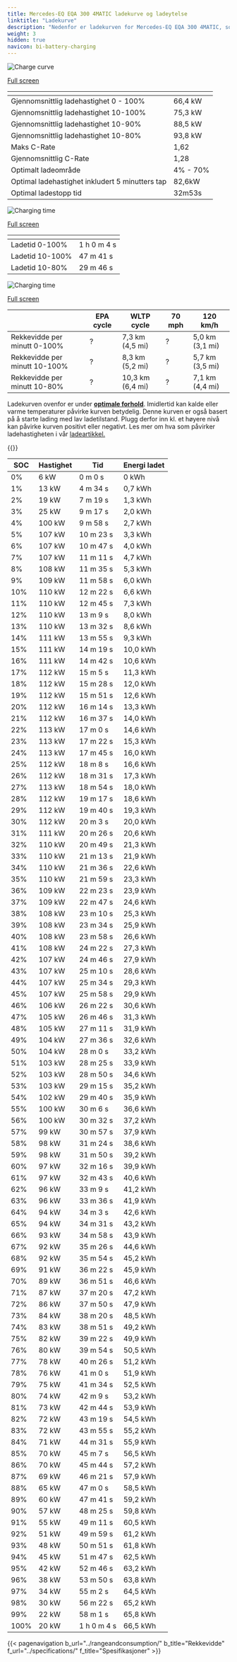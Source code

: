 ```yaml
---
title: Mercedes-EQ EQA 300 4MATIC ladekurve og ladeytelse
linktitle: "Ladekurve"
description: "Nedenfor er ladekurven for Mercedes-EQ EQA 300 4MATIC, som illustrerer ladehastigheten ved forskjellige batterinivåer. I tillegg gir grafer for rekkevidde og tid omfattende detaljer om ladeprestasjonen."
weight: 3
hidden: true
navicon: bi-battery-charging
---
```

<!-- markdownlint-disable MD033 -->
<!-- markdownlint-disable MD010 -->
<img src="/images/models/mercedes/eqa/eqa_300_4matic/chargingcurve.svg" alt="Charge curve" class="img-fluid">

[Full screen](/images/models/mercedes/eqa/eqa_300_4matic/chargingcurve.svg)


<div class="table-responsive">
<table class="table table-striped border">
	<thead>
		<tr>
			<th>
			</th>
			<th>
			</th>
		</tr>
	</thead>
	<tbody>
		<tr>
			<td>
				Gjennomsnittlig ladehastighet 0 - 100%
			</td>
			<td>
				66,4 kW
			</td>
		</tr>
		<tr>
			<td>
				Gjennomsnittlig ladehastighet 10-100%
			</td>
			<td>
				75,3 kW
			</td>
		</tr>
		<tr>
			<td>
				Gjennomsnittlig ladehastighet 10-90%
			</td>
			<td>
				88,5 kW
			</td>
		</tr>
		<tr>
			<td>
				Gjennomsnittlig ladehastighet 10-80%
			</td>
			<td>
				93,8 kW
			</td>
		</tr>
		<tr>
			<td>
				Maks C-Rate
			</td>
			<td>
				1,62
			</td>
		</tr>
		<tr>
			<td>
				Gjennomsnittlig C-Rate
			</td>
			<td>
				1,28
			</td>
		</tr>
		<tr>
			<td>
				Optimalt ladeområde
			</td>
			<td>
				4% - 70%
			</td>
		</tr>
		<tr>
			<td>
				Optimal ladehastighet inkludert 5 minutters tap
			</td>
			<td>
				82,6kW
			</td>
		</tr>
		<tr>
			<td>
				Optimal ladestopp tid
			</td>
			<td>
				32m53s
			</td>
		</tr>
	</tbody>
</table>
</div>
<img src="/images/models/mercedes/eqa/eqa_300_4matic/chargingtime.svg" alt="Charging time" class="img-fluid">

[Full screen](/images/models/mercedes/eqa/eqa_300_4matic/chargingtime.svg)
<div class="table-responsive">
<table class="table table-striped border">
	<thead>
		<tr>
			<th>
			</th>
			<th>
			</th>
		</tr>
	</thead>
	<tbody>
		<tr>
			<td>
				Ladetid 0-100%
			</td>
			<td>
				1 h 0 m 4 s
			</td>
		</tr>
		<tr>
			<td>
				Ladetid 10-100%
			</td>
			<td>
				 47 m 41 s
			</td>
		</tr>
		<tr>
			<td>
				Ladetid 10-80%
			</td>
			<td>
				 29 m 46 s
			</td>
		</tr>
	</tbody>
</table>
</div>
<img src="/images/models/mercedes/eqa/eqa_300_4matic/chargerangespeed.svg" alt="Charging time" class="img-fluid">

[Full screen](/images/models/mercedes/eqa/eqa_300_4matic/chargerangespeed.svg)
<div class="table-responsive">
<table class="table table-striped border">
	<thead>
		<tr>
			<th>
			</th>
			<th>
				EPA cycle
			</th>
			<th>
				WLTP cycle
			</th>
			<th>
				70 mph
			</th>
			<th>
				120 km/h
			</th>
		</tr>
	</thead>
	<tbody>
		<tr>
			<td>
				Rekkevidde per minutt 0-100%
			</td>
			<td>
				?
			</td>
			<td>
				7,3 km (4,5 mi)
			</td>
			<td>
				?
			</td>
			<td>
				5,0 km (3,1 mi)
			</td>
		</tr>
		<tr>
			<td>
				Rekkevidde per minutt 10-100%
			</td>
			<td>
				?
			</td>
			<td>
				8,3 km (5,2 mi)
			</td>
			<td>
				?
			</td>
			<td>
				5,7 km (3,5 mi)
			</td>
		</tr>
		<tr>
			<td>
				Rekkevidde per minutt 10-80%
			</td>
			<td>
				?
			</td>
			<td>
				10,3 km (6,4 mi)
			</td>
			<td>
				?
			</td>
			<td>
				7,1 km (4,4 mi)
			</td>
		</tr>
	</tbody>
</table>
</div>


Ladekurven ovenfor er under **[optimale forhold](../../../../../technology/battery/charging/#temperatur)**. Imidlertid kan kalde eller varme temperaturer påvirke kurven betydelig. Denne kurven er også basert på å starte lading med lav ladetilstand. Plugg derfor inn kl. et høyere nivå kan påvirke kurven positivt eller negativt. Les mer om hva som påvirker ladehastigheten i vår [ladeartikkel.](../../../../../technology/battery/charging/)


{{<evkxdisplayaddarticle />}}
<div class="table-responsive">
<table class="table table-striped border">
	<thead>
		<tr>
			<th>
				SOC
			</th>
			<th>
				Hastighet
			</th>
			<th>
				Tid
			</th>
			<th>
				Energi ladet
			</th>
		</tr>
	</thead>
	<tbody>
		<tr>
			<td>
				0%
			</td>
			<td>
				6 kW
			</td>
			<td>
				 0 m 0 s
			</td>
			<td>
				0 kWh
			</td>
		</tr>
		<tr>
			<td>
				1%
			</td>
			<td>
				13 kW
			</td>
			<td>
				 4 m 34 s
			</td>
			<td>
				0,7 kWh
			</td>
		</tr>
		<tr>
			<td>
				2%
			</td>
			<td>
				19 kW
			</td>
			<td>
				 7 m 19 s
			</td>
			<td>
				1,3 kWh
			</td>
		</tr>
		<tr>
			<td>
				3%
			</td>
			<td>
				25 kW
			</td>
			<td>
				 9 m 17 s
			</td>
			<td>
				2,0 kWh
			</td>
		</tr>
		<tr>
			<td>
				4%
			</td>
			<td>
				100 kW
			</td>
			<td>
				 9 m 58 s
			</td>
			<td>
				2,7 kWh
			</td>
		</tr>
		<tr>
			<td>
				5%
			</td>
			<td>
				107 kW
			</td>
			<td>
				 10 m 23 s
			</td>
			<td>
				3,3 kWh
			</td>
		</tr>
		<tr>
			<td>
				6%
			</td>
			<td>
				107 kW
			</td>
			<td>
				 10 m 47 s
			</td>
			<td>
				4,0 kWh
			</td>
		</tr>
		<tr>
			<td>
				7%
			</td>
			<td>
				107 kW
			</td>
			<td>
				 11 m 11 s
			</td>
			<td>
				4,7 kWh
			</td>
		</tr>
		<tr>
			<td>
				8%
			</td>
			<td>
				108 kW
			</td>
			<td>
				 11 m 35 s
			</td>
			<td>
				5,3 kWh
			</td>
		</tr>
		<tr>
			<td>
				9%
			</td>
			<td>
				109 kW
			</td>
			<td>
				 11 m 58 s
			</td>
			<td>
				6,0 kWh
			</td>
		</tr>
		<tr>
			<td>
				10%
			</td>
			<td>
				110 kW
			</td>
			<td>
				 12 m 22 s
			</td>
			<td>
				6,6 kWh
			</td>
		</tr>
		<tr>
			<td>
				11%
			</td>
			<td>
				110 kW
			</td>
			<td>
				 12 m 45 s
			</td>
			<td>
				7,3 kWh
			</td>
		</tr>
		<tr>
			<td>
				12%
			</td>
			<td>
				110 kW
			</td>
			<td>
				 13 m 9 s
			</td>
			<td>
				8,0 kWh
			</td>
		</tr>
		<tr>
			<td>
				13%
			</td>
			<td>
				110 kW
			</td>
			<td>
				 13 m 32 s
			</td>
			<td>
				8,6 kWh
			</td>
		</tr>
		<tr>
			<td>
				14%
			</td>
			<td>
				111 kW
			</td>
			<td>
				 13 m 55 s
			</td>
			<td>
				9,3 kWh
			</td>
		</tr>
		<tr>
			<td>
				15%
			</td>
			<td>
				111 kW
			</td>
			<td>
				 14 m 19 s
			</td>
			<td>
				10,0 kWh
			</td>
		</tr>
		<tr>
			<td>
				16%
			</td>
			<td>
				111 kW
			</td>
			<td>
				 14 m 42 s
			</td>
			<td>
				10,6 kWh
			</td>
		</tr>
		<tr>
			<td>
				17%
			</td>
			<td>
				112 kW
			</td>
			<td>
				 15 m 5 s
			</td>
			<td>
				11,3 kWh
			</td>
		</tr>
		<tr>
			<td>
				18%
			</td>
			<td>
				112 kW
			</td>
			<td>
				 15 m 28 s
			</td>
			<td>
				12,0 kWh
			</td>
		</tr>
		<tr>
			<td>
				19%
			</td>
			<td>
				112 kW
			</td>
			<td>
				 15 m 51 s
			</td>
			<td>
				12,6 kWh
			</td>
		</tr>
		<tr>
			<td>
				20%
			</td>
			<td>
				112 kW
			</td>
			<td>
				 16 m 14 s
			</td>
			<td>
				13,3 kWh
			</td>
		</tr>
		<tr>
			<td>
				21%
			</td>
			<td>
				112 kW
			</td>
			<td>
				 16 m 37 s
			</td>
			<td>
				14,0 kWh
			</td>
		</tr>
		<tr>
			<td>
				22%
			</td>
			<td>
				113 kW
			</td>
			<td>
				 17 m 0 s
			</td>
			<td>
				14,6 kWh
			</td>
		</tr>
		<tr>
			<td>
				23%
			</td>
			<td>
				113 kW
			</td>
			<td>
				 17 m 22 s
			</td>
			<td>
				15,3 kWh
			</td>
		</tr>
		<tr>
			<td>
				24%
			</td>
			<td>
				113 kW
			</td>
			<td>
				 17 m 45 s
			</td>
			<td>
				16,0 kWh
			</td>
		</tr>
		<tr>
			<td>
				25%
			</td>
			<td>
				112 kW
			</td>
			<td>
				 18 m 8 s
			</td>
			<td>
				16,6 kWh
			</td>
		</tr>
		<tr>
			<td>
				26%
			</td>
			<td>
				112 kW
			</td>
			<td>
				 18 m 31 s
			</td>
			<td>
				17,3 kWh
			</td>
		</tr>
		<tr>
			<td>
				27%
			</td>
			<td>
				113 kW
			</td>
			<td>
				 18 m 54 s
			</td>
			<td>
				18,0 kWh
			</td>
		</tr>
		<tr>
			<td>
				28%
			</td>
			<td>
				112 kW
			</td>
			<td>
				 19 m 17 s
			</td>
			<td>
				18,6 kWh
			</td>
		</tr>
		<tr>
			<td>
				29%
			</td>
			<td>
				112 kW
			</td>
			<td>
				 19 m 40 s
			</td>
			<td>
				19,3 kWh
			</td>
		</tr>
		<tr>
			<td>
				30%
			</td>
			<td>
				112 kW
			</td>
			<td>
				 20 m 3 s
			</td>
			<td>
				20,0 kWh
			</td>
		</tr>
		<tr>
			<td>
				31%
			</td>
			<td>
				111 kW
			</td>
			<td>
				 20 m 26 s
			</td>
			<td>
				20,6 kWh
			</td>
		</tr>
		<tr>
			<td>
				32%
			</td>
			<td>
				110 kW
			</td>
			<td>
				 20 m 49 s
			</td>
			<td>
				21,3 kWh
			</td>
		</tr>
		<tr>
			<td>
				33%
			</td>
			<td>
				110 kW
			</td>
			<td>
				 21 m 13 s
			</td>
			<td>
				21,9 kWh
			</td>
		</tr>
		<tr>
			<td>
				34%
			</td>
			<td>
				110 kW
			</td>
			<td>
				 21 m 36 s
			</td>
			<td>
				22,6 kWh
			</td>
		</tr>
		<tr>
			<td>
				35%
			</td>
			<td>
				110 kW
			</td>
			<td>
				 21 m 59 s
			</td>
			<td>
				23,3 kWh
			</td>
		</tr>
		<tr>
			<td>
				36%
			</td>
			<td>
				109 kW
			</td>
			<td>
				 22 m 23 s
			</td>
			<td>
				23,9 kWh
			</td>
		</tr>
		<tr>
			<td>
				37%
			</td>
			<td>
				109 kW
			</td>
			<td>
				 22 m 47 s
			</td>
			<td>
				24,6 kWh
			</td>
		</tr>
		<tr>
			<td>
				38%
			</td>
			<td>
				108 kW
			</td>
			<td>
				 23 m 10 s
			</td>
			<td>
				25,3 kWh
			</td>
		</tr>
		<tr>
			<td>
				39%
			</td>
			<td>
				108 kW
			</td>
			<td>
				 23 m 34 s
			</td>
			<td>
				25,9 kWh
			</td>
		</tr>
		<tr>
			<td>
				40%
			</td>
			<td>
				108 kW
			</td>
			<td>
				 23 m 58 s
			</td>
			<td>
				26,6 kWh
			</td>
		</tr>
		<tr>
			<td>
				41%
			</td>
			<td>
				108 kW
			</td>
			<td>
				 24 m 22 s
			</td>
			<td>
				27,3 kWh
			</td>
		</tr>
		<tr>
			<td>
				42%
			</td>
			<td>
				107 kW
			</td>
			<td>
				 24 m 46 s
			</td>
			<td>
				27,9 kWh
			</td>
		</tr>
		<tr>
			<td>
				43%
			</td>
			<td>
				107 kW
			</td>
			<td>
				 25 m 10 s
			</td>
			<td>
				28,6 kWh
			</td>
		</tr>
		<tr>
			<td>
				44%
			</td>
			<td>
				107 kW
			</td>
			<td>
				 25 m 34 s
			</td>
			<td>
				29,3 kWh
			</td>
		</tr>
		<tr>
			<td>
				45%
			</td>
			<td>
				107 kW
			</td>
			<td>
				 25 m 58 s
			</td>
			<td>
				29,9 kWh
			</td>
		</tr>
		<tr>
			<td>
				46%
			</td>
			<td>
				106 kW
			</td>
			<td>
				 26 m 22 s
			</td>
			<td>
				30,6 kWh
			</td>
		</tr>
		<tr>
			<td>
				47%
			</td>
			<td>
				105 kW
			</td>
			<td>
				 26 m 46 s
			</td>
			<td>
				31,3 kWh
			</td>
		</tr>
		<tr>
			<td>
				48%
			</td>
			<td>
				105 kW
			</td>
			<td>
				 27 m 11 s
			</td>
			<td>
				31,9 kWh
			</td>
		</tr>
		<tr>
			<td>
				49%
			</td>
			<td>
				104 kW
			</td>
			<td>
				 27 m 36 s
			</td>
			<td>
				32,6 kWh
			</td>
		</tr>
		<tr>
			<td>
				50%
			</td>
			<td>
				104 kW
			</td>
			<td>
				 28 m 0 s
			</td>
			<td>
				33,2 kWh
			</td>
		</tr>
		<tr>
			<td>
				51%
			</td>
			<td>
				103 kW
			</td>
			<td>
				 28 m 25 s
			</td>
			<td>
				33,9 kWh
			</td>
		</tr>
		<tr>
			<td>
				52%
			</td>
			<td>
				103 kW
			</td>
			<td>
				 28 m 50 s
			</td>
			<td>
				34,6 kWh
			</td>
		</tr>
		<tr>
			<td>
				53%
			</td>
			<td>
				103 kW
			</td>
			<td>
				 29 m 15 s
			</td>
			<td>
				35,2 kWh
			</td>
		</tr>
		<tr>
			<td>
				54%
			</td>
			<td>
				102 kW
			</td>
			<td>
				 29 m 40 s
			</td>
			<td>
				35,9 kWh
			</td>
		</tr>
		<tr>
			<td>
				55%
			</td>
			<td>
				100 kW
			</td>
			<td>
				 30 m 6 s
			</td>
			<td>
				36,6 kWh
			</td>
		</tr>
		<tr>
			<td>
				56%
			</td>
			<td>
				100 kW
			</td>
			<td>
				 30 m 32 s
			</td>
			<td>
				37,2 kWh
			</td>
		</tr>
		<tr>
			<td>
				57%
			</td>
			<td>
				99 kW
			</td>
			<td>
				 30 m 57 s
			</td>
			<td>
				37,9 kWh
			</td>
		</tr>
		<tr>
			<td>
				58%
			</td>
			<td>
				98 kW
			</td>
			<td>
				 31 m 24 s
			</td>
			<td>
				38,6 kWh
			</td>
		</tr>
		<tr>
			<td>
				59%
			</td>
			<td>
				98 kW
			</td>
			<td>
				 31 m 50 s
			</td>
			<td>
				39,2 kWh
			</td>
		</tr>
		<tr>
			<td>
				60%
			</td>
			<td>
				97 kW
			</td>
			<td>
				 32 m 16 s
			</td>
			<td>
				39,9 kWh
			</td>
		</tr>
		<tr>
			<td>
				61%
			</td>
			<td>
				97 kW
			</td>
			<td>
				 32 m 43 s
			</td>
			<td>
				40,6 kWh
			</td>
		</tr>
		<tr>
			<td>
				62%
			</td>
			<td>
				96 kW
			</td>
			<td>
				 33 m 9 s
			</td>
			<td>
				41,2 kWh
			</td>
		</tr>
		<tr>
			<td>
				63%
			</td>
			<td>
				96 kW
			</td>
			<td>
				 33 m 36 s
			</td>
			<td>
				41,9 kWh
			</td>
		</tr>
		<tr>
			<td>
				64%
			</td>
			<td>
				94 kW
			</td>
			<td>
				 34 m 3 s
			</td>
			<td>
				42,6 kWh
			</td>
		</tr>
		<tr>
			<td>
				65%
			</td>
			<td>
				94 kW
			</td>
			<td>
				 34 m 31 s
			</td>
			<td>
				43,2 kWh
			</td>
		</tr>
		<tr>
			<td>
				66%
			</td>
			<td>
				93 kW
			</td>
			<td>
				 34 m 58 s
			</td>
			<td>
				43,9 kWh
			</td>
		</tr>
		<tr>
			<td>
				67%
			</td>
			<td>
				92 kW
			</td>
			<td>
				 35 m 26 s
			</td>
			<td>
				44,6 kWh
			</td>
		</tr>
		<tr>
			<td>
				68%
			</td>
			<td>
				92 kW
			</td>
			<td>
				 35 m 54 s
			</td>
			<td>
				45,2 kWh
			</td>
		</tr>
		<tr>
			<td>
				69%
			</td>
			<td>
				91 kW
			</td>
			<td>
				 36 m 22 s
			</td>
			<td>
				45,9 kWh
			</td>
		</tr>
		<tr>
			<td>
				70%
			</td>
			<td>
				89 kW
			</td>
			<td>
				 36 m 51 s
			</td>
			<td>
				46,6 kWh
			</td>
		</tr>
		<tr>
			<td>
				71%
			</td>
			<td>
				87 kW
			</td>
			<td>
				 37 m 20 s
			</td>
			<td>
				47,2 kWh
			</td>
		</tr>
		<tr>
			<td>
				72%
			</td>
			<td>
				86 kW
			</td>
			<td>
				 37 m 50 s
			</td>
			<td>
				47,9 kWh
			</td>
		</tr>
		<tr>
			<td>
				73%
			</td>
			<td>
				84 kW
			</td>
			<td>
				 38 m 20 s
			</td>
			<td>
				48,5 kWh
			</td>
		</tr>
		<tr>
			<td>
				74%
			</td>
			<td>
				83 kW
			</td>
			<td>
				 38 m 51 s
			</td>
			<td>
				49,2 kWh
			</td>
		</tr>
		<tr>
			<td>
				75%
			</td>
			<td>
				82 kW
			</td>
			<td>
				 39 m 22 s
			</td>
			<td>
				49,9 kWh
			</td>
		</tr>
		<tr>
			<td>
				76%
			</td>
			<td>
				80 kW
			</td>
			<td>
				 39 m 54 s
			</td>
			<td>
				50,5 kWh
			</td>
		</tr>
		<tr>
			<td>
				77%
			</td>
			<td>
				78 kW
			</td>
			<td>
				 40 m 26 s
			</td>
			<td>
				51,2 kWh
			</td>
		</tr>
		<tr>
			<td>
				78%
			</td>
			<td>
				76 kW
			</td>
			<td>
				 41 m 0 s
			</td>
			<td>
				51,9 kWh
			</td>
		</tr>
		<tr>
			<td>
				79%
			</td>
			<td>
				75 kW
			</td>
			<td>
				 41 m 34 s
			</td>
			<td>
				52,5 kWh
			</td>
		</tr>
		<tr>
			<td>
				80%
			</td>
			<td>
				74 kW
			</td>
			<td>
				 42 m 9 s
			</td>
			<td>
				53,2 kWh
			</td>
		</tr>
		<tr>
			<td>
				81%
			</td>
			<td>
				73 kW
			</td>
			<td>
				 42 m 44 s
			</td>
			<td>
				53,9 kWh
			</td>
		</tr>
		<tr>
			<td>
				82%
			</td>
			<td>
				72 kW
			</td>
			<td>
				 43 m 19 s
			</td>
			<td>
				54,5 kWh
			</td>
		</tr>
		<tr>
			<td>
				83%
			</td>
			<td>
				72 kW
			</td>
			<td>
				 43 m 55 s
			</td>
			<td>
				55,2 kWh
			</td>
		</tr>
		<tr>
			<td>
				84%
			</td>
			<td>
				71 kW
			</td>
			<td>
				 44 m 31 s
			</td>
			<td>
				55,9 kWh
			</td>
		</tr>
		<tr>
			<td>
				85%
			</td>
			<td>
				70 kW
			</td>
			<td>
				 45 m 7 s
			</td>
			<td>
				56,5 kWh
			</td>
		</tr>
		<tr>
			<td>
				86%
			</td>
			<td>
				70 kW
			</td>
			<td>
				 45 m 44 s
			</td>
			<td>
				57,2 kWh
			</td>
		</tr>
		<tr>
			<td>
				87%
			</td>
			<td>
				69 kW
			</td>
			<td>
				 46 m 21 s
			</td>
			<td>
				57,9 kWh
			</td>
		</tr>
		<tr>
			<td>
				88%
			</td>
			<td>
				65 kW
			</td>
			<td>
				 47 m 0 s
			</td>
			<td>
				58,5 kWh
			</td>
		</tr>
		<tr>
			<td>
				89%
			</td>
			<td>
				60 kW
			</td>
			<td>
				 47 m 41 s
			</td>
			<td>
				59,2 kWh
			</td>
		</tr>
		<tr>
			<td>
				90%
			</td>
			<td>
				57 kW
			</td>
			<td>
				 48 m 25 s
			</td>
			<td>
				59,8 kWh
			</td>
		</tr>
		<tr>
			<td>
				91%
			</td>
			<td>
				55 kW
			</td>
			<td>
				 49 m 11 s
			</td>
			<td>
				60,5 kWh
			</td>
		</tr>
		<tr>
			<td>
				92%
			</td>
			<td>
				51 kW
			</td>
			<td>
				 49 m 59 s
			</td>
			<td>
				61,2 kWh
			</td>
		</tr>
		<tr>
			<td>
				93%
			</td>
			<td>
				48 kW
			</td>
			<td>
				 50 m 51 s
			</td>
			<td>
				61,8 kWh
			</td>
		</tr>
		<tr>
			<td>
				94%
			</td>
			<td>
				45 kW
			</td>
			<td>
				 51 m 47 s
			</td>
			<td>
				62,5 kWh
			</td>
		</tr>
		<tr>
			<td>
				95%
			</td>
			<td>
				42 kW
			</td>
			<td>
				 52 m 46 s
			</td>
			<td>
				63,2 kWh
			</td>
		</tr>
		<tr>
			<td>
				96%
			</td>
			<td>
				38 kW
			</td>
			<td>
				 53 m 50 s
			</td>
			<td>
				63,8 kWh
			</td>
		</tr>
		<tr>
			<td>
				97%
			</td>
			<td>
				34 kW
			</td>
			<td>
				 55 m 2 s
			</td>
			<td>
				64,5 kWh
			</td>
		</tr>
		<tr>
			<td>
				98%
			</td>
			<td>
				30 kW
			</td>
			<td>
				 56 m 22 s
			</td>
			<td>
				65,2 kWh
			</td>
		</tr>
		<tr>
			<td>
				99%
			</td>
			<td>
				22 kW
			</td>
			<td>
				 58 m 1 s
			</td>
			<td>
				65,8 kWh
			</td>
		</tr>
		<tr>
			<td>
				100%
			</td>
			<td>
				20 kW
			</td>
			<td>
				1 h 0 m 4 s
			</td>
			<td>
				66,5 kWh
			</td>
		</tr>
	</tbody>
</table>
</div>


{{< pagenavigation b_url="../rangeandconsumption/" b_title="Rekkevidde" f_url="../specifications/" f_title="Spesifikasjoner" >}}
